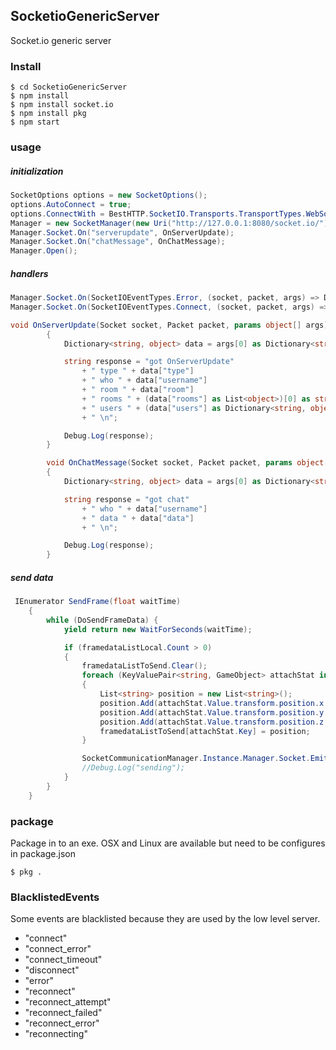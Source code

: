 ## SocketioGenericServer
Socket.io generic server

### Install

    $ cd SocketioGenericServer
    $ npm install
    $ npm install socket.io
    $ npm install pkg
    $ npm start

### usage
##### initialization
```csharp
SocketOptions options = new SocketOptions();
options.AutoConnect = true;
options.ConnectWith = BestHTTP.SocketIO.Transports.TransportTypes.WebSocket;
Manager = new SocketManager(new Uri("http://127.0.0.1:8080/socket.io/"), options);
Manager.Socket.On("serverupdate", OnServerUpdate);
Manager.Socket.On("chatMessage", OnChatMessage);
Manager.Open();
```

##### handlers
```csharp
Manager.Socket.On(SocketIOEventTypes.Error, (socket, packet, args) => Debug.LogError(string.Format("Error: {0}", args[0].ToString())));
Manager.Socket.On(SocketIOEventTypes.Connect, (socket, packet, args) => SetUserName());

void OnServerUpdate(Socket socket, Packet packet, params object[] args)
        {
            Dictionary<string, object> data = args[0] as Dictionary<string, object>;

            string response = "got OnServerUpdate"
                + " type " + data["type"]
                + " who " + data["username"]
                + " room " + data["room"]
                + " rooms " + (data["rooms"] as List<object>)[0] as string
                + " users " + (data["users"] as Dictionary<string, object>).Count
                + " \n";

            Debug.Log(response);
        }

        void OnChatMessage(Socket socket, Packet packet, params object[] args)
        {
            Dictionary<string, object> data = args[0] as Dictionary<string, object>;

            string response = "got chat"
                + " who " + data["username"]
                + " data " + data["data"]
                + " \n";

            Debug.Log(response);
        }
```

##### send data
```csharp
 IEnumerator SendFrame(float waitTime)
    {
        while (DoSendFrameData) { 
            yield return new WaitForSeconds(waitTime);

            if (framedataListLocal.Count > 0)
            {
                framedataListToSend.Clear();
                foreach (KeyValuePair<string, GameObject> attachStat in framedataListLocal)
                {
                    List<string> position = new List<string>();
                    position.Add(attachStat.Value.transform.position.x.ToString());
                    position.Add(attachStat.Value.transform.position.y.ToString());
                    position.Add(attachStat.Value.transform.position.z.ToString());
                    framedataListToSend[attachStat.Key] = position;
                }

                SocketCommunicationManager.Instance.Manager.Socket.Emit("sendmessage", "frameData", framedataListToSend);
                //Debug.Log("sending");
            }
        }
    }
```

### package
Package in to an exe. OSX and Linux are available but need to be configures in package.json

`$ pkg .`

### BlacklistedEvents
Some events are blacklisted because they are used by the low level server.

- "connect"
- "connect_error"
- "connect_timeout"
- "disconnect"
- "error"
- "reconnect"
- "reconnect_attempt"
- "reconnect_failed"
- "reconnect_error"
- "reconnecting"
